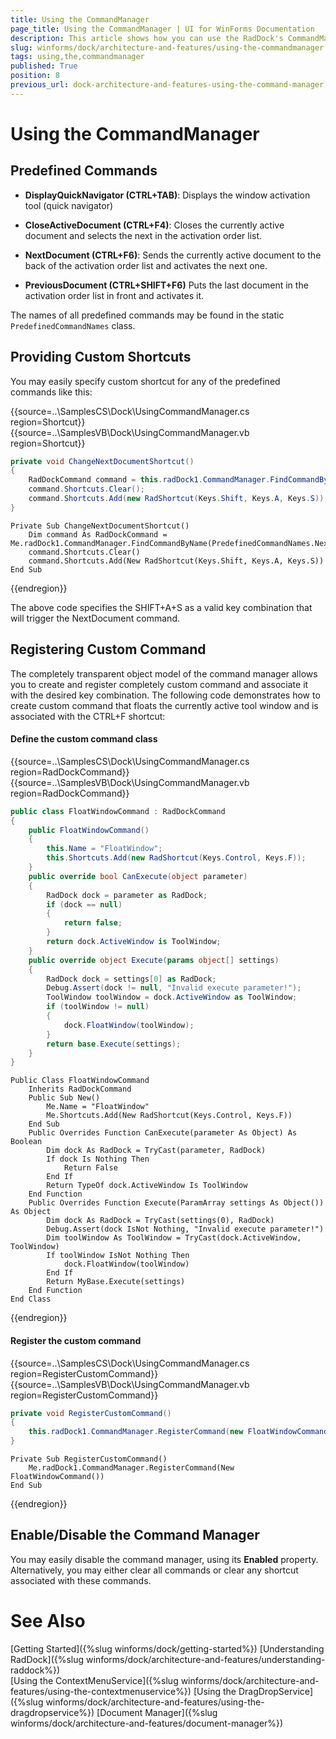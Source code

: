 ```yaml
---
title: Using the CommandManager
page_title: Using the CommandManager | UI for WinForms Documentation
description: This article shows how you can use the RadDock's CommandManager.
slug: winforms/dock/architecture-and-features/using-the-commandmanager
tags: using,the,commandmanager
published: True
position: 8
previous_url: dock-architecture-and-features-using-the-command-manager
---
```


# Using the CommandManager
 
## Predefined Commands

* __DisplayQuickNavigator (CTRL+TAB)__: Displays the window activation tool (quick navigator)

* __CloseActiveDocument (CTRL+F4)__: Closes the currently active document and selects the next in the activation order list.

* __NextDocument (CTRL+F6)__: Sends the currently active document to the back of the activation order list and activates the next one.

* __PreviousDocument (CTRL+SHIFT+F6)__ Puts the last document in the activation order list in front and activates it.
 

The names of all predefined commands may be found in the static `PredefinedCommandNames` class.
 

## Providing Custom Shortcuts

You may easily specify custom shortcut for any of the predefined commands like this: 

{{source=..\SamplesCS\Dock\UsingCommandManager.cs region=Shortcut}} 
{{source=..\SamplesVB\Dock\UsingCommandManager.vb region=Shortcut}} 

````C#
private void ChangeNextDocumentShortcut()
{
    RadDockCommand command = this.radDock1.CommandManager.FindCommandByName(PredefinedCommandNames.NextDocument);
    command.Shortcuts.Clear();
    command.Shortcuts.Add(new RadShortcut(Keys.Shift, Keys.A, Keys.S));
}

````
````VB.NET
Private Sub ChangeNextDocumentShortcut()
    Dim command As RadDockCommand = Me.radDock1.CommandManager.FindCommandByName(PredefinedCommandNames.NextDocument)
    command.Shortcuts.Clear()
    command.Shortcuts.Add(New RadShortcut(Keys.Shift, Keys.A, Keys.S))
End Sub

````

{{endregion}}  

The above code specifies the SHIFT+A+S as a valid key combination that will trigger the NextDocument command.

## Registering Custom Command

The completely transparent object model of the command manager allows you to create and register completely custom command and associate it with the desired key combination. The following code demonstrates how to create custom command that floats the currently active tool window and is associated with the CTRL+F shortcut:

#### Define the custom command class 

{{source=..\SamplesCS\Dock\UsingCommandManager.cs region=RadDockCommand}} 
{{source=..\SamplesVB\Dock\UsingCommandManager.vb region=RadDockCommand}} 

````C#
public class FloatWindowCommand : RadDockCommand
{
    public FloatWindowCommand()
    {
        this.Name = "FloatWindow";
        this.Shortcuts.Add(new RadShortcut(Keys.Control, Keys.F));
    }
    public override bool CanExecute(object parameter)
    {
        RadDock dock = parameter as RadDock;
        if (dock == null)
        {
            return false;
        }
        return dock.ActiveWindow is ToolWindow;
    }
    public override object Execute(params object[] settings)
    {
        RadDock dock = settings[0] as RadDock;
        Debug.Assert(dock != null, "Invalid execute parameter!");
        ToolWindow toolWindow = dock.ActiveWindow as ToolWindow;
        if (toolWindow != null)
        {
            dock.FloatWindow(toolWindow);
        }
        return base.Execute(settings);
    }  
}

````
````VB.NET
Public Class FloatWindowCommand
    Inherits RadDockCommand
    Public Sub New()
        Me.Name = "FloatWindow"
        Me.Shortcuts.Add(New RadShortcut(Keys.Control, Keys.F))
    End Sub
    Public Overrides Function CanExecute(parameter As Object) As Boolean
        Dim dock As RadDock = TryCast(parameter, RadDock)
        If dock Is Nothing Then
            Return False
        End If
        Return TypeOf dock.ActiveWindow Is ToolWindow
    End Function
    Public Overrides Function Execute(ParamArray settings As Object()) As Object
        Dim dock As RadDock = TryCast(settings(0), RadDock)
        Debug.Assert(dock IsNot Nothing, "Invalid execute parameter!")
        Dim toolWindow As ToolWindow = TryCast(dock.ActiveWindow, ToolWindow)
        If toolWindow IsNot Nothing Then
            dock.FloatWindow(toolWindow)
        End If
        Return MyBase.Execute(settings)
    End Function
End Class

````

{{endregion}} 


#### Register the custom command 

{{source=..\SamplesCS\Dock\UsingCommandManager.cs region=RegisterCustomCommand}} 
{{source=..\SamplesVB\Dock\UsingCommandManager.vb region=RegisterCustomCommand}} 

````C#
private void RegisterCustomCommand()
{
    this.radDock1.CommandManager.RegisterCommand(new FloatWindowCommand());
}

````
````VB.NET
Private Sub RegisterCustomCommand()
    Me.radDock1.CommandManager.RegisterCommand(New FloatWindowCommand())
End Sub

````

{{endregion}} 
 
## Enable/Disable the Command Manager
 
You may easily disable the command manager, using its __Enabled__ property. Alternatively, you may either clear all commands or clear any shortcut associated with these commands.

# See Also

[Getting Started]({%slug winforms/dock/getting-started%})
[Understanding RadDock]({%slug winforms/dock/architecture-and-features/understanding-raddock%})     
[Using the ContextMenuService]({%slug winforms/dock/architecture-and-features/using-the-contextmenuservice%})
[Using the DragDropService]({%slug winforms/dock/architecture-and-features/using-the-dragdropservice%}) 
[Document Manager]({%slug winforms/dock/architecture-and-features/document-manager%})   